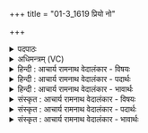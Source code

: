 +++
title = "01-3_1619 प्रियो नो"

+++
<details><summary>पदपाठः</summary>

प्रि꣣यः꣢। नः꣣। अस्तु। विश्प꣡तिः꣢। हो꣡ता꣢꣯। म꣣न्द्रः꣢। व꣡रे꣢꣯ण्यः। प्रि꣣याः꣢। स्व꣣ग्न꣡यः꣢। सु꣣। अ꣡ग्न꣢यः। व꣣य꣢म्। १६१९।
</details>

<details><summary>अधिमन्त्रम् (VC)</summary>

- अग्निः
- शुनःशेप  आजीगर्तिः
- गायत्री
- षड्जः
</details>

<details><summary>हिन्दी : आचार्य रामनाथ वेदालंकार - विषयः</summary>

अगले मन्त्र में उपास्य-उपासक का सम्बन्ध वर्णित है।
</details>

<details><summary>हिन्दी : आचार्य रामनाथ वेदालंकार - पदार्थः</summary>

पदार्थान्वयभाषाः -  (विश्वपतिः) प्रजापालक राजा के समान सब मनुष्यों का पालनकर्ता, (होता) देने योग्य वस्तुओं को देनेवाला, (मन्द्रः) आनन्द-प्रदाता, (वरेण्यः) वरणीय जगदीश्वर (नः) हमारा (प्रियः) प्यारा (अस्तु) होवे। (स्वग्नयः) शुभ संकल्प, उत्साह, राष्ट्रियता, वीरता आदि अथवा आहवनीय आदि अग्नियोंवाले (वयम्) हम उपासक जन भी उस जगदीश्वर के (प्रियाः) प्यारे होवें ॥३॥ यहाँ अन्योन्यालङ्कार है ॥३॥
</details>

<details><summary>हिन्दी : आचार्य रामनाथ वेदालंकार - भावार्थः</summary>

भावार्थभाषाः -  जब मनुष्य परमात्मा से प्रीति करते हैं तब वह भी उनसे प्रीति करता है ॥३॥
</details>

<details><summary>संस्कृत : आचार्य रामनाथ वेदालंकार - विषयः</summary>

अथोपास्योपासकयोः सम्बन्धमाह।
</details>

<details><summary>संस्कृत : आचार्य रामनाथ वेदालंकार - पदार्थः</summary>

पदार्थान्वयभाषाः -  (विश्पतिः) प्रजापालको नृपतिरिव सर्वेषां जनानां पालकः, (होता) दातव्यानां वस्तूनां प्रदाता, (मन्द्रः) आनन्दप्रदः, (वरेण्यः) वरणीयः जगदीश्वरः (नः) अस्माकम् (प्रियः) प्रीतिविषयः (अस्तु) भवतु। (स्वग्नयः) शुभानां संकल्पोत्साहराष्ट्रियतावीरतादीनाम् आहवनीयादीनां वा अग्नीनां सम्पादकाः (वयम्) वयम् उपासका जना अपि, तस्य जगदीश्वरस्य (प्रियाः) प्रीतिविषयाः, स्यामेति शेषः ॥३॥२ अत्रान्योन्यालङ्कारः३ ॥३॥
</details>

<details><summary>संस्कृत : आचार्य रामनाथ वेदालंकार - भावार्थः</summary>

भावार्थभाषाः -  यदा मनुष्याः परमात्मनि प्रीतिं कुर्वन्ति तदा सोऽपि तेषु प्रीतिं करोति ॥३॥
</details>